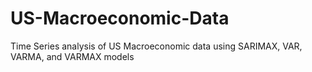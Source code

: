 # US-Macroeconomic-Data
Time Series analysis of US Macroeconomic data using SARIMAX, VAR, VARMA, and VARMAX models
